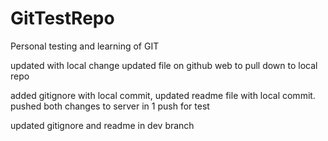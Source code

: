 # GitTestRepo
Personal testing and learning of GIT

updated with local change
updated file on github web to pull down to local repo

added gitignore with local commit, updated readme file with local commit. pushed both changes to server in 1 push for test 

updated gitignore and readme in dev branch